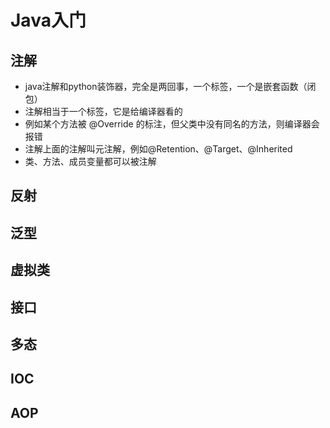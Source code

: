 # Java入门
## 注解
- java注解和python装饰器，完全是两回事，一个标签，一个是嵌套函数（闭包）
- 注解相当于一个标签，它是给编译器看的
- 例如某个方法被 @Override 的标注，但父类中没有同名的方法，则编译器会报错
- 注解上面的注解叫元注解，例如@Retention、@Target、@Inherited
- 类、方法、成员变量都可以被注解



## 反射



## 泛型

## 虚拟类


## 接口


## 多态


## IOC

## AOP




